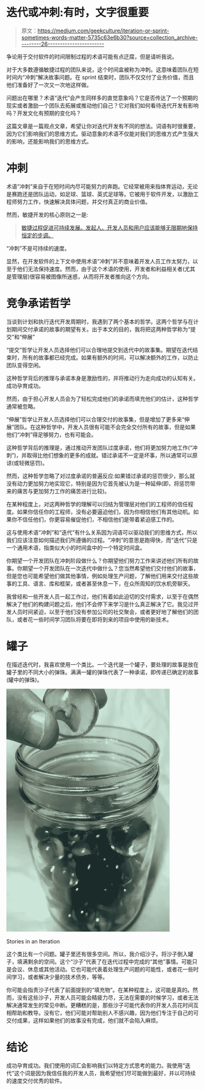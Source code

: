 # 迭代或冲刺:有时，文字很重要

> 原文：<https://medium.com/geekculture/iteration-or-sprint-sometimes-words-matter-5735c63e6b30?source=collection_archive---------26----------------------->

争论用于交付软件的时间限制过程的术语可能有点迂腐，但是请听我说。

对于大多数遵循敏捷过程的团队来说，这个时间盒被称为冲刺。这意味着团队在短时间内“冲刺”解决故事问题。在 sprint 结束时，团队不仅交付了业务价值，而且他们准备好了一次又一次地这样做。

问题出在哪里？术语“迭代”会产生同样多的直觉意象吗？它是否传达了一个预期的现实或者激励一个团队去拓展或推动他们自己？它对我们如何看待迭代开发有影响吗？开发文化有预期的变化吗？

这篇文章是一篇观点文章，希望让你对迭代开发有不同的想法。词语有时很重要，因为它们影响我们的思维方式。驱动意象的术语不仅能对我们的思维方式产生强大的影响，还能影响我们的思维方式。

# 冲刺

术语“冲刺”来自于在短时间内尽可能努力的奔跑。它经常被用来指体育运动，无论是赛跑还是团队运动，如足球、篮球、英式足球等。它被用于软件开发，以激励工程师努力工作，快速解决具体问题，并交付真正的商业价值。

然而，敏捷开发的核心原则之一是:

> [敏捷过程促进可持续发展。发起人、开发人员和用户应该能够无限期地保持恒定的步调。](https://agilemanifesto.org/principles.html)

“冲刺”不是可持续的速度。

显然，在开发软件的上下文中使用术语“冲刺”并不意味着开发人员工作太努力，以至于他们无法保持速度。然而，由于这个术语的使用，开发者和利益相关者(尤其是管理层)很容易被图像所迷惑，从而将开发者推向这个方向。

# 竞争承诺哲学

当谈到计划和执行迭代开发周期时，我遇到了两个基本的哲学。这两个哲学与在计划期间交付承诺的故事的期望有关。出于本文的目的，我将把这两种哲学称为“提交”和“伸展”

“提交”哲学让开发人员选择他们可以合理地提交到迭代中的故事集。期望在迭代结束时，所有的故事都已经完成。如果有额外的时间，可以解决额外的工作，以防止团队变得空闲。

这种哲学背后的推理与承诺本身是激励性的，并将推动行为走向成功的认知有关。成功孕育成功。

然而，由于担心开发人员会为了轻松完成他们的承诺而填充他们的估计，这种哲学通常被忽略。

“伸展”哲学让开发人员选择他们可以合理交付的故事集，但是增加了更多来“伸展”团队。在这种哲学中，开发人员很有可能不会完全交付所有的故事，但是如果他们“冲刺”得足够努力，也有可能会。

这种哲学背后的推理是，通过推动开发团队过度承诺，他们将更加努力地工作(“冲刺”)，并取得比他们想象的更多的成就。错过承诺不一定是坏事，所以通常可以原谅(或轻微惩罚)。

然而，这种哲学忽略了对过度承诺的普遍反应:如果错过承诺的惩罚很少，那么就没有动力更加努力地实现它，特别是因为它首先被认为是一种延伸(即，将惩罚带来的痛苦与更加努力工作的痛苦进行比较)。

在某种程度上，对这两种哲学的理解可以归结为管理层对他们的工程师的信任程度。如果你信任你的工程师，没有必要逼迫他们，因为你相信他们有其他动机。如果你不信任他们，你更容易催促他们，不相信他们是带着紧迫感工作的。

这与使用术语“冲刺”和“迭代”有什么关系因为词语可以驱动我们的思维方式，所以我们应该注意如何描述我们所遵循的过程。“冲刺”的意思是跑得快，而“迭代”只是一个通用术语，指类似大小的时间盒中的一个特定时间盒。

你期望一个开发团队在冲刺阶段做什么？你期望他们努力工作来讲述他们所有的故事。你期望一个开发团队在一次迭代中做什么？您当然希望他们交付他们的故事，但是您也可能希望他们做其他事情，例如处理生产问题，了解他们用来交付这些故事的工具、语言、库和框架，或者甚至休息一下，在众所周知的饮水机旁聊天。

我曾经和一些开发人员一起工作过，他们有着如此迫切的交付需求，以至于在偶然解决了他们的构建问题之后，他们不会停下来学习是什么真正解决了它。我见过开发人员时间紧迫，以至于他们没有参加公司的社交聚会，或者更好地了解他们的团队，或者花一些时间学习团队将要在即将到来的项目中使用的新技术。

# 罐子

在描述迭代时，我喜欢使用一个类比。一个迭代是一个罐子，要处理的故事是放在罐子里的不同大小的弹珠。满满一罐的弹珠代表了一种承诺，即传递已确定的故事(罐中的弹珠)。

![](img/ed5d375306c01a03e832828d9bd37a5a.png)

Stories in an Iteration

这个类比有一个问题。罐子里还有很多空间。所以，我介绍沙子。将沙子倒入罐子，填满剩余的空间。这个“沙子”代表了在迭代过程中完成的“其他”事情。可能只是会议、休息或其他活动。它也可能代表着处理生产问题的可能性，或者花一些时间学习，或者解决少量的技术债务，等等。

你可能会指责沙子代表了前面提到的“填充物”。在某种程度上，这可能是真的。然而，没有这些沙子，开发人员可能会精疲力尽，无法在需要的时候学习，或者无法解决通常发生的常见中断。更糟糕的是，那些沙子可能代表你的开发人员花时间互相帮助和教导。没有它，他们可能对帮助别人不感兴趣，因为他们专注于自己的可交付成果，这样如果他们的故事没有完成，他们就不会陷入麻烦。

# 结论

成功孕育成功。我们使用的词汇会影响我们以特定方式思考的能力。我使用“迭代”这个词是因为我信任我的开发人员，我希望他们尽可能做到最好，并以可持续的速度交付优秀的软件。